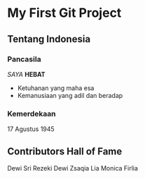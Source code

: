 # My First Git Project
## Tentang Indonesia
### Pancasila

*SAYA* **HEBAT**

- Ketuhanan yang maha esa
- Kemanusiaan yang adil dan beradap

### Kemerdekaan
17 Agustus 1945

## Contributors Hall of Fame
Dewi Sri Rezeki
Dewi Zsaqia
Lia Monica
Firlia